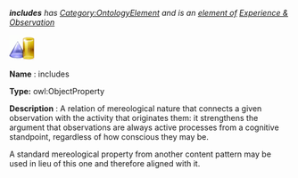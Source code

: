 ___includes__ 
 has
 [Category:OntologyElement](../../Category/OntologyElement "Category:OntologyElement") 
 and is an
 [element of](../../Property/ElementOf "Property:ElementOf") 
[Experience & Observation](../../Submissions/Experience_&_Observation "Submissions:Experience & Observation")_




  





[![ObjectProperty](../public/images/thumb/c/c3/ObjectProperty.gif/45px-ObjectProperty.gif)](../../Image/ObjectProperty.gif "ObjectProperty")


__Name__ 
 : includes
 



__Type:__ 
 owl:ObjectProperty
 



__Description__ 
 : A relation of mereological nature that connects a given observation with the activity that originates them: it strengthens the argument that observations are always active processes from a cognitive standpoint, regardless of how conscious they may be.
 



 A standard mereological property from another content pattern may be used in lieu of this one and therefore aligned with it.